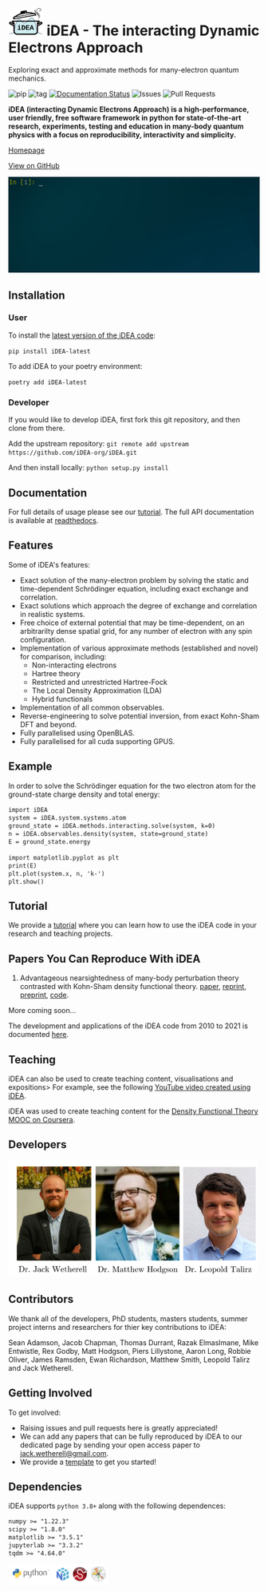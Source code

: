 # <img src="docs/logo.png" alt="" width="70"/> iDEA - The interacting Dynamic Electrons Approach

Exploring exact and approximate methods for many-electron quantum mechanics.

![pip](https://img.shields.io/pypi/v/iDEA-latest)
![tag](https://img.shields.io/github/v/tag/iDEA-org/iDEA)
[![Documentation Status](https://readthedocs.org/projects/idea-interacting-dynamic-electrons-approach/badge/?version=latest)](https://idea-interacting-dynamic-electrons-approach.readthedocs.io/en/latest/?badge=latest)
![Issues](https://img.shields.io/github/issues/iDEA-org/iDEA)
![Pull Requests](https://img.shields.io/github/issues-pr/iDEA-org/iDEA)

**iDEA (interacting Dynamic Electrons Approach) is a high-performance, user friendly, free software framework in python for state-of-the-art research, experiments, testing and education in many-body quantum physics with a focus on reproducibility, interactivity and simplicity.**

[Homepage](https://idea-org.github.io/)  

[View on GitHub](https://github.com/iDEA-org/iDEA)

![demo](demo.gif)

## Installation

### User

To install the [latest version of the iDEA code](https://pypi.org/project/iDEA-latest/):

`pip install iDEA-latest`

To add iDEA to your poetry environment:

`poetry add iDEA-latest`

### Developer

If you would like to develop iDEA, first fork this git repository, and then clone from there.

Add the upstream repository: `git remote add upstream https://github.com/iDEA-org/iDEA.git`

And then install locally: `python setup.py install`

## Documentation

For full details of usage please see our [tutorial](https://github.com/iDEA-org/iDEA/blob/master/tutorial/tutorial.ipynb). The full API documentation is available at [readthedocs](https://idea-interacting-dynamic-electrons-approach.readthedocs.io/en/latest/).

## Features

Some of iDEA's features:
- Exact solution of the many-electron problem by solving the static and time-dependent Schrödinger equation, including exact exchange and correlation.
- Exact solutions which approach the degree of exchange and correlation in realistic systems.
- Free choice of external potential that may be time-dependent, on an arbitrarilty dense spatial grid, for any number of electron with any spin configuration.
- Implementation of various approximate methods (established and novel) for comparison, including:
    - Non-interacting electrons
    - Hartree theory
    - Restricted and unrestricted Hartree-Fock
    - The Local Density Approximation (LDA)
    - Hybrid functionals
- Implementation of all common observables.
- Reverse-engineering to solve potential inversion, from exact Kohn-Sham DFT and beyond.
- Fully parallelised using OpenBLAS.
- Fully parallelised for all cuda supporting GPUS.

## Example

In order to solve the Schrödinger equation for the two electron atom for the ground-state charge density and total energy:

```
import iDEA
system = iDEA.system.systems.atom
ground_state = iDEA.methods.interacting.solve(system, k=0)
n = iDEA.observables.density(system, state=ground_state)
E = ground_state.energy

import matplotlib.pyplot as plt
print(E)
plt.plot(system.x, n, 'k-')
plt.show()
```

## Tutorial

We provide a [tutorial](https://github.com/iDEA-org/iDEA/blob/master/tutorial/tutorial.ipynb) where you can learn how to use the iDEA code in your research and teaching projects.

## Papers You Can Reproduce With iDEA

1. Advantageous nearsightedness of many-body perturbation theory contrasted with Kohn-Sham density functional theory.
    [paper](https://journals.aps.org/prb/abstract/10.1103/PhysRevB.99.045129), [reprint](https://jackwetherell.github.io/files/nearsightedness.pdf), [preprint](https://arxiv.org/pdf/1812.02661.pdf), [code](https://github.com/JackWetherell/advantageous-nearsightedness).

More coming soon...

The development and applications of the iDEA code from 2010 to 2021 is documented [here](https://www-users.york.ac.uk/~rwg3/idea.html).

## Teaching

iDEA can also be used to create teaching content, visualisations and expositions> For example, see the following [YouTube video created using iDEA](https://www.youtube.com/watch?v=JaSVguMFA-M&ab_channel=JackWetherell).

iDEA was used to create teaching content for the [Density Functional Theory MOOC on Coursera](https://www.coursera.org/learn/density-functional-theory).

## Developers

<img src="docs/dev.png" alt="" width="500"/>

## Contributors

We thank all of the developers, PhD students, masters students, summer project interns and researchers for thier key contributions to iDEA:

Sean Adamson, Jacob Chapman, Thomas Durrant, Razak Elmaslmane, Mike Entwistle, Rex Godby, Matt Hodgson, Piers Lillystone, Aaron Long, Robbie Oliver, James Ramsden, Ewan Richardson, Matthew Smith, Leopold Talirz and Jack Wetherell. 

## Getting Involved

To get involved:
- Raising issues and pull requests here is greatly appreciated!
- We can add any papers that can be fully reproduced by iDEA to our dedicated page by sending your open access paper to jack.wetherell@gmail.com.
- We provide a [template](https://github.com/iDEA-org/iDEA-project-template) to get you started!

## Dependencies

iDEA supports `python 3.8+` along with the following dependences:
```
numpy >= "1.22.3"
scipy >= "1.8.0"
matplotlib >= "3.5.1"
jupyterlab >= "3.3.2"
tqdm >= "4.64.0"
```

<img src="docs/logos.png" alt="" width="200"/>
